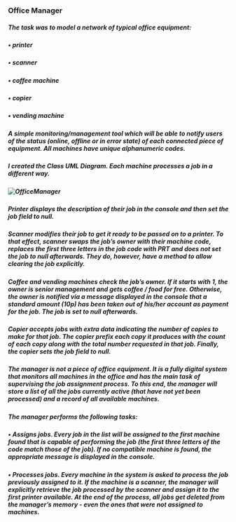 <h3> Office Manager

<h5>The task was to model a network of typical office equipment:
<h5>• printer
<h5>• scanner
<h5>• coffee machine 
<h5>• copier
<h5>• vending machine
<h5>A simple monitoring/management tool which will be able to notify users of the status (online, offline or in error state) of each connected piece of equipment. All machines have unique alphanumeric codes.
 
 
<h5>I created the Class UML Diagram. Each machine processes a job in a different way.
<h5>  
 
 
 
![OfficeManager](https://github.com/IngaPosiunaite/TheatreBookingSystem/assets/119749457/4c102c4e-0eee-45b9-a920-e46e17a54294)


 
 
 
<h5> Printer displays the description of their job in the console and then set the job field to null.
<h5> Scanner modifies their job to get it ready to be passed on to a printer. To that effect, scanner swaps the job’s owner with their machine code, replaces the first three letters in the job code with PRT and does not set the job to null afterwards. They do, however, have a method to allow clearing the job explicitly.
<h5> Coffee and vending machines check the job’s owner. If it starts with 1, the owner is senior management and gets coffee / food for free. Otherwise, the owner is notified via a message displayed in the console that a standard amount (10p) has been taken out of his/her account as payment for the job. The job is set to null afterwards.
<h5>Copier accepts jobs with extra data indicating the number of copies to make for that job. The copier prefix each copy it produces with the count of each copy along with the total number requested in that job. Finally, the copier sets the job field to null.

<h5>The manager is not a piece of office equipment. It is a fully digital system that monitors all machines in the office and has the main task of supervising the job assignment process. To this end, the manager will store a list of all the jobs currently active (that have not yet been processed) and a record of all available machines. 
<h5>The manager performs the following tasks:
<h5>• Assigns jobs. Every job in the list will be assigned to the first machine found that is capable of performing the job (the first three letters of the code match those of the job). If no compatible machine is found, the appropriate message is displayed in the console. 
<h5>• Processes jobs. Every machine in the system is asked to process the job previously assigned to it. If the machine is a scanner, the manager will explicitly retrieve the job processed by the scanner and assign it to the first printer available. At the end of the process, all jobs get deleted from the manager’s memory - even the ones that were not assigned to machines. 
